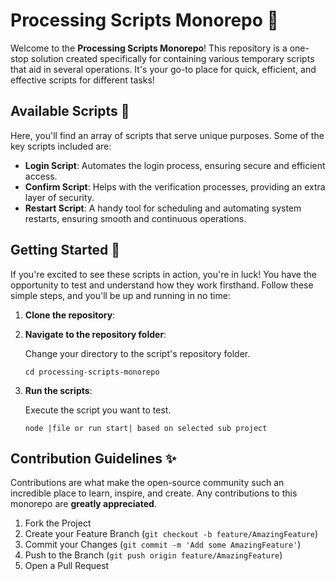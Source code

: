 # Processing Scripts Monorepo 🚀

Welcome to the **Processing Scripts Monorepo**! This repository is a one-stop solution created specifically for containing various temporary scripts that aid in several operations. It's your go-to place for quick, efficient, and effective scripts for different tasks!

## Available Scripts 📜

Here, you'll find an array of scripts that serve unique purposes. Some of the key scripts included are:

- **Login Script**: Automates the login process, ensuring secure and efficient access.
- **Confirm Script**: Helps with the verification processes, providing an extra layer of security.
- **Restart Script**: A handy tool for scheduling and automating system restarts, ensuring smooth and continuous operations.

## Getting Started 🌟

If you're excited to see these scripts in action, you're in luck! You have the opportunity to test and understand how they work firsthand. Follow these simple steps, and you'll be up and running in no time:

1. **Clone the repository**: 

2. **Navigate to the repository folder**: 

    Change your directory to the script's repository folder.
    ```
    cd processing-scripts-monorepo
    ```

3. **Run the scripts**: 

    Execute the script you want to test.
    ```
    node |file or run start| based on selected sub project
    ```

## Contribution Guidelines ✨

Contributions are what make the open-source community such an incredible place to learn, inspire, and create. Any contributions to this monorepo are **greatly appreciated**.

1. Fork the Project
2. Create your Feature Branch (`git checkout -b feature/AmazingFeature`)
3. Commit your Changes (`git commit -m 'Add some AmazingFeature'`)
4. Push to the Branch (`git push origin feature/AmazingFeature`)
5. Open a Pull Request
